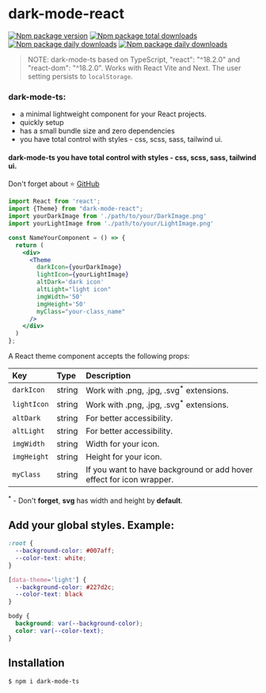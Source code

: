 # dark-mode-react

[![Npm package version](https://badgen.net/npm/v/dark-mode-ts)](https://npmjs.com/package/dark-mode-ts)
[![Npm package total downloads](https://badgen.net/npm/dt/dark-mode-ts)](https://npmjs.com/package/dark-mode-ts)
[![Npm package daily downloads](https://badgen.net/npm/dw/dark-mode-ts)](https://npmjs.com/package/dark-mode-ts)
[![Npm package daily downloads](https://badgen.net/npm/dd/dark-mode-ts)](https://npmjs.com/package/dark-mode-ts)
> NOTE: dark-mode-ts based on TypeScript, "react": "^18.2.0" and "react-dom": "^18.2.0".
> Works with React Vite and Next. 
> The user setting persists to `localStorage`.

### dark-mode-ts:

<ul>
    <li>a minimal lightweight component for your React projects.</li>
    <li>quickly setup</li>
    <li>has a small bundle size and zero dependencies</li>
    <li>you have total control with styles - css, scss, sass, tailwind ui.</li>
</ul>

#### dark-mode-ts you have total control with styles - css, scss, sass, tailwind ui.

Don't forget about ⭐ [GitHub](https://github.com/ArtemPchela/dark-mode-ts)

```jsx
import React from 'react';
import {Theme} from "dark-mode-react";
import yourDarkImage from './path/to/your/DarkImage.png'
import yourLightImage from './path/to/your/LightImage.png'

const NameYourComponent = () => {
  return (
    <div>
      <Theme
        darkIcon={yourDarkImage}
        lightIcon={yourLightImage}
        altDark='dark icon'
        altLight="light icon"
        imgWidth='50'
        imgHeight='50'
        myClass="your-class_name"
      />
    </div>
  )
};
```

A React theme component accepts the following props:

| Key         | Type   | Description                                                          |
|:------------|:-------|:---------------------------------------------------------------------|
| `darkIcon`  | string      | Work with .png, .jpg, .svg<sup>*</sup> extensions.                   |
| `lightIcon` | string      | Work with .png, .jpg, .svg<sup>*</sup> extensions.                   |
| `altDark`   | string | For better accessibility.                                            |
| `altLight`  | string | For better accessibility.                                            |
| `imgWidth`    | string | Width for your icon.                                                 |
| `imgHeight`   | string | Height for your icon.                                                |
| `myClass`   | string | If you want to have background or add hover effect for icon wrapper. |

<sup>*</sup> - Don't **forget**, **svg** has width and height by **default**.

## Add your global styles. Example:

```css
:root {
  --background-color: #007aff;
  --color-text: white;
}

[data-theme='light'] {
  --background-color: #227d2c;
  --color-text: black
}

body {
  background: var(--background-color);
  color: var(--color-text);
}
```

## Installation

```sh
$ npm i dark-mode-ts
```
